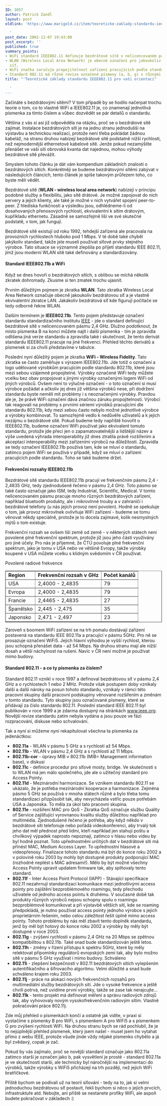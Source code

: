 ```yaml
---
ID: 1057
author: Patrick Zandl
layout: post
oldlink: 'https://www.marigold.cz/item/teoreticke-zaklady-standardu-ieee802-11-pro-vasi-orientaci

  '
post_date: 2002-12-07 19:43:00
post_excerpt: ''
published: true
summary_points:
- WiFi standard IEEE802.11 definuje bezdrátové sítě v nelicencovaném pásmu 2,4 GHz.
- WLAN (Wireless Local Area Network) je obecné označení pro jakoukoliv bezdrátovou
  síť.
- WiFi značka zaručuje propojitelnost zařízení pracujících podle standardu 802.11b.
- Standard 802.11 má různé revize označené písmeny (a, b, g) s různými vlastnostmi.
title: "'Teoretické základy standardu IEEE802.11 pro vaši orientaci"

  '
---
```


Začínáte s bezdrátovými sítěmi? V tom případě by se hodilo načerpat trochu teorie o tom, co to vlastně WiFi a IEEE802.11 je, co znamenají jednotlivá písmenka za tímto číslem a vůbec dozvědět se pár detailů o standardu.<!--more--><p>
Většina z vás si asi již odpověděla na otázku, proč se o bezdrátové sítě zajímat. Instalace bezdrátových sítí je na jednu stranu jednodušší na výstavbu a technickou realizaci, protože není třeba pokládat žádnou kabeláž, na stranu druhou nabízejí bezdrátové sítě podstatně nižší rychlosti, než nejmodernější ethernetové kabelové sítě. Jenže pokud nezamýšlíte přenášet ve vaší síti obrovská kvanta dat najednou, mohou výhody bezdrátové sítě převážit. </p>

<p>
Smyslem tohoto článku je dát vám kompendium základních znalostí o bezdrátových sítích. Konkrétněji se budeme bezdrátovými sítěmi zabývat v následujících článcích, tento článek je spíše takovým průřezem toho, co byste měli vědět. </p>

<p>
Bezdrátové sítě (<STRONG>WLAN - wireless local area network</STRONG>) nabízejí v principu podobné služby a flexibilitu, jako sítě drátové. Je možné zapojovat do nich servery a jejich klienty, ale také je možné v nich vytvářet spojení peer-to-peer. Z hlediska funkčnosti a výsledku jsou, odhlédneme-li od dosahovaných přenosových rychlostí, ekvivalentní k sítím drátovým, kupříkladu ethernetu. Zásadně se samozřejmě liší ve své skutečné podstatě, v tom, jak fungují. </p>

<p>
Bezdrátové sítě existují od roku 1992, tehdejší zařízená ale pracovala na provozních rychlostech hluboko pod 1 Mbps. V té době také chyběl jakýkoliv standard, takže jste museli používat síťové prvky stejného výrobce. Tato situace se významně zlepšila po přijetí standardu IEEE 802.11, jímž jsou moderní WLAN sítě také definovány a standardizovány. </p>

<H4>Standard IEEE802.11b a WiFi</H4>
<p>
Když se dnes hovoří o bezdrátových sítích, s oblibou se míchá několik zkratek dohromady. Zkusme si ten zmatek trochu ujasnit. </p>

<p>
Prvním důležitým pojmem je zkratka <STRONG>WLAN</STRONG>. Tato zkratka Wireless Local Area Network označuje obecně jakoukoliv bezdrátovou síť a je vlastně ekvivalentní zkratce LAN. Jakákoliv bezdrátová síť kde figurují počítače se tedy odborně řekne WLAN.</p>

<p>
Dalším termínem je <STRONG>IEEE802.11b</STRONG>. Tento pojem představuje označení standardu standardizačního institutu <A href="http://www.ieee.org/" target=_blank>IEEE</A> - jde o standard definující bezdrátové sítě v nelicencovaném pásmu 2,4 GHz. Dlužno podotknout, že místo písmenka B na konci můžete najít i další písmenka - tím je zpravidla odlišena jiná verze standardu a zpravidla také i skutečnost, že tento derivát standardu IEEE802.11 pracuje na jiné frekvenci. Přehled těchto derivátů a písmenek si za chvíli představíme v tabulce. </p>

<p>
Poslední nyní důležitý pojem je zkratka <STRONG>WiFi - Wireless Fidelity</STRONG>. Tato zkratka se často zaměňuje s výrazem IEEE802.11b. Jde totiž o označení a logo udělované výrobkům pracujícím podle standardu 802.11b, které jsou mezi sebou vzájemně propojitelné. Výrobky označené WiFi tedy můžete vcelku bez obav propojovat s jinými výrobky označenými logem WiFi od jiných výrobců. Ovšem není to výlučné označení - o toto označení si musí výrobce požádat a ačkoliv jej dnes již většina výrobků nese, při dodržení standardu byste neměli mít problémy i s neoznačenými výrobky. Pravdou ale je, že právě WiFi označení dává značnou záruku propojitelnosti. Výrobci tak reagovali na problémy s prvními sériemi výrobků pracujícími dle standardu 802.11b, kdy mezi sebou často nebylo možné jednotlivé výrobce a výrobky kombinovat. To samozřejmě vedlo k nedůvěře uživatelů a k jejich nezájmu o bezdrátové sítě. Pokud budeme tedy napříště hovořit o IEEE802.11b, budeme označení WiFi používat jako ekvivalent tomuto standardu, protože jde přeci jen o zapamatovatelnější a lidštější název a výše uvedená výhrada interoperability již dnes ztratila právě rozšířením a akceptací interoperability mezi zařízeními výrobců na důležitosti. Zpravidla se tedy označení IEEE802.11b používá tam, kde se mluví o standardu, zatímco pojem WiFi se používá v případě, když se mluví o zařízení pracujících podle standardu. Toho se také budeme držet. </p>

<H4>Frekvenční rozsahy IEEE802.11b</H4>
<p>
Bezdrátové sítě standardu IEEE802.11b pracují ve frekvenčním pásmu 2,4 - 2,4835 GHz, tedy zjednodušeně řečeno v pásmu 2,4 GHz. Toto pásmo se také často označuje jako ISM, tedy Industrial, Scientific, Medical. V tomto nelicencovaném pásmu pracuje mnoho různých bezdrátových zařízení, například bluetooth produkty, ale i mikrovlnné trouby a v zahraničí i bezdrátové telefony (u nás jejich provoz není povolen). Hodně se spekuluje o tom, jak provoz mikrovlnek ovlivňuje WiFi zařízení - budeme se tomu věnovat někdy speciálně, protože je to docela zajímavé, kolik nesmyslných mýtů o tom existuje. 
<p>

<p>
Frekvenční rozsah se ovšem liší země od země - v některých státech není povolené plné frekvenční spektrum, protože již jsou jeho části využívány pro jiné účely. Pro nás je příjemné, že ČTÚ povoluje plné frekvenční spektrum, jako je tomu v USA nebo ve většině Evropy, takže výrobky koupené v USA můžete vcelku s klidným svědomím v ČR používat. </p>

<p>
Povolené radiové frekvence</p>

<TABLE width=450 border=1>
<TBODY>
<TR>
<TD><STRONG>Region</STRONG></TD>
<TD><STRONG>Frekvenční rozsah v GHz</STRONG></TD>
<TD><STRONG>Počet kanálů</STRONG></TD></TR>
<TR>
<TD>USA</TD>
<TD>2,4000 - 2,4835</TD>
<TD>79</TD></TR>
<TR>
<TD>Evropa</TD>
<TD>2,4000 - 2,4835</TD>
<TD>79</TD></TR>
<TR>
<TD>Francie</TD>
<TD>2,4465 - 2,4835</TD>
<TD>27</TD></TR>
<TR>
<TD>Španělsko</TD>
<TD>2,445 - 2,475</TD>
<TD>35</TD></TR>
<TR>
<TD>Japonsko</TD>
<TD>2,471 - 2,497</TD>
<TD>23</TD></TR></TBODY></TABLE>
<p>
Zároveň s boomem WiFi zařízení se na trh pomalu dostávají zařízení postavená na standardu IEEE 802.11a a pracující v pásmu 5GHz. Pro ně se prosazuje označení WiFi5. Jejich hlavní výhodou je vyšší rychlost, kterou jsou schopná přenášet data - až 54 Mbps. Na druhou stranu mají ale nižší dosah a větší náchylnost na rušení. Navíc v ČR není možné je používat mimo budovy.</p>

<H4>Standard 802.11 - a co ty písmenka za číslem?</H4>
<p>
Standard 802.11 vznikl v roce 1997 a definoval bezdrátovou síť v pásmu 2,4 GHz a o rychlostech 1 nebo 2 MHz. Protože však postupem doby vznikaly další a další nároky na posun tohoto standardu, vznikaly v rámci této pracovní skupiny další pracovní podskupiny věnované rozšířením a změnám v tomto standardu. Tyto skupiny jsou označované písmeny, které se přidávají za číslo standardu 802.11. Poslední standard IEEE 802.11 byl publikován v roce 1999 a je zdarma dostupný na stránkách <A href="http://www.ieee.org/">www.ieee.org</A>. Novější revize standardu zatím nebyla vydána a jsou pouze ve fázi rozpracování, diskuse nebo schvalování. </p>

<p>
Tak a nyní si můžeme nyní rekapitulovat všechna ta písmenka za jedenáctkou:</p>

<UL>
<LI><STRONG>802.11a</STRONG> - WLAN v pásmu 5 GHz a s rychlostí až 54 Mbps. 
<LI><STRONG>802.11b</STRONG> - WLAN v pásmu 2,4 GHz a s rychlostí až 11 Mbps. 
<LI><STRONG>802.11b-cor</STRONG> - úpravy MIB v 802.11b (MIB= Management information base), v diskusi 
<LI><STRONG>802.11c</STRONG> - definice procedur pro síťové mosty, bridge. Ve skutečnosti s to WLAN má jen málo společného, jde ale o užitečný standard pro Access Pointy. 
<LI><STRONG>802.11d</STRONG> - Mezinárodní harmonizace. Se vznikem standardu 802.11 se ukázalo, že je potřeba mezinárodní kooperace a harmonizace. Zejména pásmo 5 GHz se používá v mnoha státech různě a bylo třeba tomu standardizaci přizpůsobit tak, aby nevycházela vstříc pouze potřebám USA a Japonska. To měla za úkol tato pracovní skupina. 
<LI><STRONG>802.11e </STRONG>- rozšíření MAC pro QoS - Zkratka QoS označuje službu Quality of Service zajišťující vyrovnanou kvalitu služby důležitou například pro multimédia. Zjednodušeně řečeno je potřeba, aby když někdo v bezdrátové síti telefonuje nebo pořádá videokonferenci, aby trvalý tok jeho dat měl přednost před lidmi, kteří například jen stahují poštu a chvilkový výpadek naprosto nepoznají, zatímco v hlasu nebo videu by byl hodně poznat. Toto upřednostnění určitých dat v bezdrátové síti má přinést MAC, Medium Access Layer. To upřednostní hlasové a videopřenosy. Finalizace tohoto standardu má být do konce roku 2002 a v polovině roku 2003 by mohly být dostupné produkty podporující MAC (rozhodně neplést s MAC adresami!). Mělo by být možné všechny Access Pointy upravit updatem firmware tak, aby splňovaly tento standard. 
<LI><STRONG>802.11f</STRONG> - Inter Access Point Protocol (IAPP) - Stávající specifikace 802.11 nezahrnují standardizaci komunikace mezi jednotlivými access pointy pro zajištění bezproblémového roamingu, tedy přechodu uživatele od jednoho access pointu k druhému. V současné době tak produkty různých výrobců nejsou schopny spolu o roamingu bezproblémově komunikovat a při výstavbě větších sítí, kde se roaming předpokládá, je nutno používat access pointy jednoho výrobce s jejich proprietárním řešením, nebo celou záležitost řešit úplně mimo access pointy. Tohoto problému by nás měl zbavit tento doplněk standardu, jenž by měl být hotový do konce roku 2002 a výrobky by měly být dostupné v roce 2003. 
<LI><STRONG>802.11g</STRONG> - zvýšení rychlosti v pásmu 2,4 GHz na 20 Mbps se zpětnou kompatibilitou s 802.11b. Také snad bude standardizován ještě letos. 
<LI><STRONG>802.11h</STRONG> - změny v řízení přístupu k spektru 5GHz, které by měly relektovat připomínky regulátorů evropských zemí tak, aby bylo možno sítě v pásmu 5 GHz využívat i mimo budovy. Schváleno 
<LI><STRONG>802.11i</STRONG> - zlepšení bezpečnosti v 802.11 bezdrátových sítích vylepšením autentifikačního a šifrovacího algoritmu. Velmi důležité a snad bude schváleno krajem roku 2003. 
<LI><STRONG>802.11j</STRONG> - práce na alokaci nových frekvenčních rozsahů pro multimediální služby bezdrátových sítí. Jde o vysoké frekvence a ještě chvíli potrvá, než uvidíme první výrobky, takže se zase tak nerajcujte&#8230; 
<LI><STRONG>802.11k</STRONG> - tento projekt má definovat měření a správu radiových zdrojů tak, aby vyhovovaly novým vysokofrekvenčním radiovým sítím. Vlastně pokračování práce 802.11j. </LI></UL>
<p>
Zde můj přehled o písmenkách končí a ostatně jak vidíte, v praxi si vystačíme s písmenky B pro WiFi, s písmenkem A pro WiFi5 a s písmenkem G pro zvýšení rychlosti WiFi. Na druhou stranu bych se rád pochlubil, že je to nejúplnější přehled písmenek, který jsem našel - musel jsem ho vytahat přímo z webu IEEE, protože všude jinde vždy nějaké písmenko chybělo a já byl zvědavý, copak je zač.</p>

<p>
Pokud by vás zajímalo, proč se novější standard označuje jako 802.11a zatímco starší je označen jako b, pak vysvětlení je prosté - standard 802.11a je ve skutečnosti starší, ale technicky byl náročnější na implementaci do výrobků, takže výrobky s WiFi5 přicházejí na trh později, než jejich WiFi bratříčkové. </p>

<p>
Příště bychom se podívali už na teorii síťování - tedy na to, jak si velmi jednoduchou bezdrátovou síť postavit, řekli bychom si něco o jejích prvcích, infrastruktuře atd. Nebojte, ani příště se nestanete profíky WiFi, ale aspoň budete pokračovat v základech :)</p>